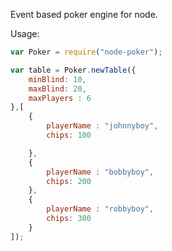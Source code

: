 Event based poker engine for node.


Usage:
```js
var Poker = require("node-poker");

var table = Poker.newTable({
	minBlind: 10,
	maxBlind: 20,
	maxPlayers : 6
},[
	{
		playerName : "johnnyboy",
		chips: 100

	},
	{
		playerName : "bobbyboy",
		chips: 200
	},
	{
		playerName : "robbyboy",
		chips: 300
	}
]); 
```